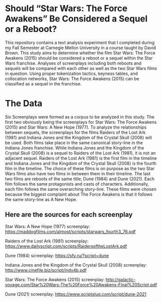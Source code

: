 # Should “Star Wars: The Force Awakens” Be Considered a Sequel or a Reboot?
This repository contains a text analysis experiment that I completed during my Fall Semester at Carnegie Mellon University in a course taught by David Brown. This study aims to determine whether the film Star Wars: The Force Awakens (2015) should be considered a reboot or a sequel within the Star Wars franchise. Analyses of screenplays including both reboots and sequels will be compared with each other as well as the two Star Wars films in question. Using proper tokenization tactics, keyness tables, and collocation networks, Star Wars: The Force Awakens (2015) can be classified as a sequel in the franchise.

# The Data
Six Screenplays were formed as a corpus to be analyzed in this study. The first two obviously being the screenplays for Star Wars: The Force Awakens (2015) and Star Wars: A New Hope (1977). To analyze the relationships between sequels, the screenplays for the films Raiders of the Lost Ark (1981) and Indiana Jones and the Kingdom of the Crystal Skull (2008) will be used. Both films take place in the same canonical story-line in the Indiana Jones franchise. While Indiana Jones and the Kingdom of the Crystal Skull (2008) is a sequel to Raiders of the Lost Ark (1981), it is not an adjacent sequel. Raiders of the Lost Ark (1981) is the first film in the timeline and Indiana Jones and the Kingdom of the Crystal Skull (2008) is the fourth film in the timeline. The choice of these films is on purpose as the two Star Wars films also have two films in between them in their timeline. The last two films are reboots of the same title; Dune (1984) and Dune (2021). Each film follows the same protagonists and casts of characters. Additionally, each film follows the same overarching story-line. These films were chosen because the biggest complaint about The Force Awakens is that it follows the same story-line as A New Hope.

## Here are the sources for each screenplay

Star Wars: A New Hope (1977) screenplay:
https://maddogfilms.com/almost/scripts/starwars_fourth3_76.pdf

Raiders of the Lost Ark (1981) screenplay:
https://www.dailyscript.com/scripts/RaidersoftheLostArk.pdf

Dune (1984) screenplay:
https://sfy.ru/?script=dune

Indiana Jones and the Kingdom of the Crystal Skull (2008) screenplay:
http://www.cinefile.biz/script/indy4b.pdf

Star Wars: The Force Awakens (2015) screenplay:
http://galactic-voyage.com/Star%20Wars-The%20Force%20Awakens-Final%20Script.pdf

Dune (2021) screenplay:
https://www.scriptslug.com/script/dune-2021
